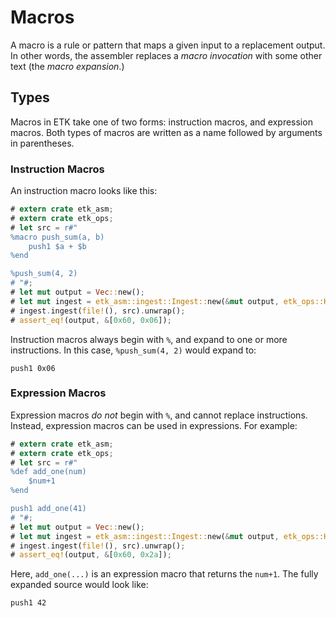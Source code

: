 # Macros

A macro is a rule or pattern that maps a given input to a replacement output. In other words, the assembler replaces a _macro invocation_ with some other text (the _macro expansion_.)

## Types

Macros in ETK take one of two forms: instruction macros, and expression macros. Both types of macros are written as a name followed by arguments in parentheses.

### Instruction Macros

An instruction macro looks like this:

```rust
# extern crate etk_asm;
# extern crate etk_ops;
# let src = r#"
%macro push_sum(a, b)
    push1 $a + $b
%end

%push_sum(4, 2)
# "#;
# let mut output = Vec::new();
# let mut ingest = etk_asm::ingest::Ingest::new(&mut output, etk_ops::HardFork::Cancun);
# ingest.ingest(file!(), src).unwrap();
# assert_eq!(output, &[0x60, 0x06]);
```

Instruction macros always begin with `%`, and expand to one or more instructions. In this case, `%push_sum(4, 2)` would expand to:

```ignore
push1 0x06
```

### Expression Macros

Expression macros _do not_ begin with `%`, and cannot replace instructions. Instead, expression macros can be used in expressions. For example:

```rust
# extern crate etk_asm;
# extern crate etk_ops;
# let src = r#"
%def add_one(num)
    $num+1
%end

push1 add_one(41)
# "#;
# let mut output = Vec::new();
# let mut ingest = etk_asm::ingest::Ingest::new(&mut output, etk_ops::HardFork::Cancun);
# ingest.ingest(file!(), src).unwrap();
# assert_eq!(output, &[0x60, 0x2a]);
```

Here, `add_one(...)` is an expression macro that returns the `num+1`. The fully expanded source would look like:

```ignore
push1 42
```
